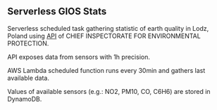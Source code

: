 ## Serverless GIOS Stats
Serverless scheduled task gathering statistic of earth quality in Lodz, Poland
using [API](http://powietrze.gios.gov.pl/pjp/content/api) of CHIEF INSPECTORATE FOR ENVIRONMENTAL PROTECTION.

API exposes data from sensors with 1h precision.

AWS Lambda scheduled function runs every 30min and gathers last available data.

Values of available sensors (e.g.: NO2, PM10, CO, C6H6) are stored in DynamoDB.